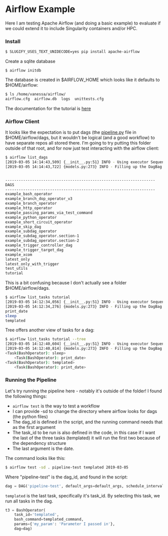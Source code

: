 # Airflow Example

Here I am testing Apache Airflow (and doing a basic example) to evaluate
if we could extend it to include Singularity containers and/or HPC.

### Install

```bash
$ SLUGIFY_USES_TEXT_UNIDECODE=yes pip install apache-airflow
```

Create a sqlite database

```
$ airflow initdb
```

The database is created in $AIRFLOW_HOME which looks like it defaults to $HOME/airflow:

```bash
$ ls /home/vanessa/airflow/
airflow.cfg  airflow.db  logs  unittests.cfg
```

The documentation for the tutorial is [here](https://airflow.apache.org/tutorial.html)

### Airflow Client

It looks like the expectation is to put dags (the [pipeline.py](pipeline.py) file
in $HOME/airflow/dags, but it wouldn't be logical (and a good workflow) to have
separate repos all stored there. I'm going to try putting this folder outside
of that root, and for now just test interacting with the airflow client:

```bash
$ airflow list_dags
[2019-03-05 14:14:43,509] {__init__.py:51} INFO - Using executor SequentialExecutor
[2019-03-05 14:14:43,722] {models.py:273} INFO - Filling up the DagBag from /home/vanessa/airflow/dags


-------------------------------------------------------------------
DAGS
-------------------------------------------------------------------
example_bash_operator
example_branch_dop_operator_v3
example_branch_operator
example_http_operator
example_passing_params_via_test_command
example_python_operator
example_short_circuit_operator
example_skip_dag
example_subdag_operator
example_subdag_operator.section-1
example_subdag_operator.section-2
example_trigger_controller_dag
example_trigger_target_dag
example_xcom
latest_only
latest_only_with_trigger
test_utils
tutorial
```

This is a bit confusing because I don't actually see a folder $HOME/airflow/dags.

```bash
$ airflow list_tasks tutorial
[2019-03-05 14:12:34,056] {__init__.py:51} INFO - Using executor SequentialExecutor
[2019-03-05 14:12:34,276] {models.py:273} INFO - Filling up the DagBag from /home/vanessa/airflow/dags
print_date
sleep
templated
```

Tree offers another view of tasks for a dag:

```bash
$ airflow list_tasks tutorial --tree
[2019-03-05 14:12:40,604] {__init__.py:51} INFO - Using executor SequentialExecutor
[2019-03-05 14:12:40,814] {models.py:273} INFO - Filling up the DagBag from /home/vanessa/airflow/dags
<Task(BashOperator): sleep>
    <Task(BashOperator): print_date>
<Task(BashOperator): templated>
    <Task(BashOperator): print_date>
```

### Running the Pipeline

Let's try running the pipeline here - notably it's outside of the folder! I found
the following things:

 - `airflow test` is the way to test a workflow
 - I can provide -sd to change the directory where airflow looks for dags (the python files)
 - The dag_id is defined in the script, and the running command needs that as the first argument
 - The task_id to be run is also defined in the code, in this case if I want the last of the three tasks (templated) it will run the first two because of the dependency structure
 - The last argument is the date.

The command looks like this:

```bash
$ airflow test -sd . pipeline-test templated 2019-03-05
```

Where "pipeline-test" is the dag_id, and found in the script:

```python
dag = DAG('pipeline-test', default_args=default_args, schedule_interval=timedelta(days=1))
```

`templated` is the last task, specifically it's task_id. By selecting this task, we run all tasks in the dag.

```python
t3 = BashOperator(
    task_id='templated',
    bash_command=templated_command,
    params={'my_param': 'Parameter I passed in'},
    dag=dag)
```

